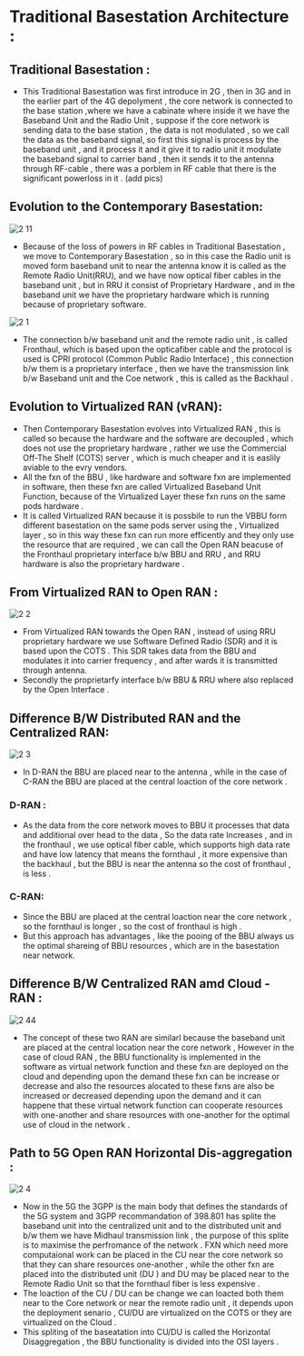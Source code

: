 # Traditional Basestation Architecture :
## Traditional Basestation :
* This Traditional Basestation was first introduce in 2G , then in 3G and in the earlier part of the 4G depolyment , the core network is connected to the base station ,where we have a cabinate where inside it we have the Baseband Unit and the Radio Unit , suppose if the core network is sending data to the base station , the data is not modulated , so we call the data as the baseband signal, so first this signal is process by the baseband unit , and it process it and it give it to radio unit it modulate the baseband signal to carrier band , then it sends it to the antenna through RF-cable , there was a porblem in RF cable that there is the significant powerloss in it .
(add pics)

 ## Evolution to the Contemporary Basestation:
 
![2 11](https://github.com/user-attachments/assets/198da82e-8986-462b-aaa6-07dd1bdaa0e7)

* Because of the loss of powers in RF cables in Traditional Basestation , we move to Contemporary Basestation , so in this case the Radio unit is moved form baseband unit to near the antenna know it is called as the Remote Radio Unit(RRU), and we have now optical fiber cables in the baseband unit , but in RRU it consist of Proprietary Hardware , and in the baseband unit we have the proprietary hardware which is running because of proprietary software.

![2 1](https://github.com/user-attachments/assets/37473499-7d0a-449a-8c1a-c213990f8004)

 * The connection b/w baseband unit and the remote radio unit , is called Fronthaul, which is based upon the opticafiber cable and the protocol is used is CPRI protocol (Common Public Radio Interface) , this connection b/w them is a proprietary interface , then we have the transmission link b/w Baseband unit and the Coe network , this is called as the Backhaul .

## Evolution to Virtualized RAN (vRAN):

* Then Contemporary Basestation evolves into Virtualized RAN , this is called so because the hardware and the software are decoupled , which does not use the proprietary hardware , rather we use the Commercial Off-The Shelf (COTS) server , which is much cheaper and it is easlily aviable to the evry vendors.
* All the fxn of the BBU , like hardware and software fxn are implemented in software, then these fxn are called Virtualized Baseband Unit Function, because of the Virtualized Layer these fxn runs on the same pods hardware .
* It is called Virtualized RAN because it is possbile to run the VBBU form different basestation on the same pods server using the , Virtualized layer , so in this way these fxn can run more efficently and they only use the resource that are required , we can call the Open RAN beacuse of the Fronthaul proprietary interface b/w BBU and RRU , and RRU hardware is also the proprietary hardware .

## From Virtualized RAN to Open RAN :

![2 2](https://github.com/user-attachments/assets/59fc96ec-6053-43bd-8ff9-3a65309bc4df)

* From Virtualized RAN towards the Open RAN , instead of using RRU proprietary hardware we use Software Defined Radio (SDR) and it is based upon the COTS . This SDR takes data from the BBU and modulates it into carrier frequency , and after wards it is transmitted through antenna.
*  Secondly the proprietarfy interface b/w BBU & RRU where also replaced by the Open Interface .

## Difference B/W Distributed RAN and the Centralized RAN:

![2 3](https://github.com/user-attachments/assets/b083b228-e1a7-4461-a0ad-6fa0d3b3ae31)

* In D-RAN the BBU are placed near to the antenna , while in the case of C-RAN the BBU are placed at the central loaction of the core network .
### D-RAN :
* As the data from the core network moves to BBU it processes that data and additional over head to the data , So the data rate Increases , and in the fronthaul , we use optical fiber cable, which supports high data rate and have low latency that means the fornthaul , it more expensive than the backhaul , but the BBU is near the antenna so the cost of fronthaul , is less .
### C-RAN:
* Since the BBU are placed at the central loaction near the core network , so the fornthaul is longer , so the cost of fronthaul is high .
* But this approach has advantages , like the pooing of the BBU always us the optimal shareing of BBU resources , which are in the basestation near network.


## Difference B/W Centralized RAN amd Cloud - RAN :

![2 44](https://github.com/user-attachments/assets/f1273714-93c3-4bf9-a648-0c002b1cd2d6)

* The concept of these two RAN are similarl because the baseband unit are placed at the central location near the core network , However in the case of cloud RAN , the BBU functionality is implemented in the software as virtual network function and these fxn are deployed on the cloud and depending upon the demand these fxn can be increase or decrease and also the resources alocated to these fxns are also be increased or decreased depending upon the demand and it can happene that these virtual network function can cooperate resources with one-another and share resources with one-another for the optimal use of cloud in the network .

## Path to 5G Open RAN Horizontal Dis-aggregation :

![2 4](https://github.com/user-attachments/assets/ccc6c8dd-db07-4711-b8a6-6ff59b59be79)

* Now in the 5G the 3GPP is the main body that defines the standards of the 5G system and 3GPP recommandation of 398.801 has splite the baseband unit into the centralized unit and to the distributed unit and b/w them we have Midhaul transmission link , the purpose of this splite is to maximise the perfromance of the network . FXN which need more computaional work can be placed in the CU near the core network so that they can share resources one-another , while the other fxn are placed into the distributed unit (DU ) and DU may be placed near to the Remote Radio Unit so that the fornthaul fiber is less expensive .
* The loaction of the CU / DU can be change we can loacted both them near to the Core network or near the remote radio unit , it depends upon the deployment senario , CU/DU are virtualized on the COTS or they are virtualized on the Cloud .
* This spliting of the baseatation into CU/DU is called the Horizontal Disaggregation , the BBU functionality is divided into the OSI layers .  





























